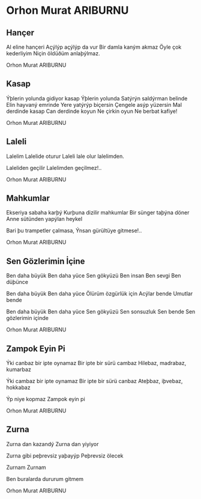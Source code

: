 # Orhon Murat ARIBURNU

## Hançer

Al eline hançeri
Açýlýp açýlýp da vur
Bir damla kaným akmaz
Öyle çok kederliyim
Niçin öldüðüm anlaþýlmaz.

Orhon Murat ARIBURNU

## Kasap

Ýþlerin yolunda gidiyor kasap
Ýþlerin yolunda
Satýrýn saldýrman belinde
Elin hayvaný emrinde
Yere yatýrýp biçersin
Çengele asýp yüzersin
Mal derdinde kasap
Can derdinde koyun
Ne çirkin oyun
Ne berbat kafiye!

Orhon Murat ARIBURNU

## Laleli

Lalelim
Lalelide oturur
Laleli lale olur lalelimden.

Laleliden geçilir
Lalelimden geçilmez!..

Orhon Murat ARIBURNU

## Mahkumlar

Ekseriya sabaha karþý
Kurþuna dizilir mahkumlar
Bir sünger taþýna döner
Anne sütünden yapýlan heykel

Bari þu trampetler çalmasa,
Ýnsan gürültüye gitmese!..

Orhon Murat ARIBURNU

## Sen Gözlerimin İçine

Ben daha büyük 
Ben daha yüce 
Sen gökyüzü
Ben insan
Ben sevgi
Ben düþünce

Ben daha büyük 
Ben daha yüce
Ölürüm özgürlük için
Acýlar bende 
Umutlar bende

Ben daha büyük
Ben daha yüce 
Sen gökyüzü 
Sen sonsuzluk
Sen bende 
Sen gözlerimin içinde

Orhon Murat ARIBURNU

## Zampok Eyin Pi

Ýki canbaz bir ipte oynamaz
Bir ipte bir sürü cambaz
Hilebaz, madrabaz, kumarbaz

Ýki cambaz bir ipte oynamaz
Bir ipte bir sürü canbaz
Ateþbaz, iþvebaz, hokkabaz

Ýp niye kopmaz
Zampok eyin pi

Orhon Murat ARIBURNU

## Zurna

Zurna dan kazandý
Zurna dan yiyiyor

Zurna gibi peþrevsiz yaþayýp 
Peþrevsiz ölecek

Zurnam 
Zurnam

Ben buralarda dururum gitmem

Orhon Murat ARIBURNU